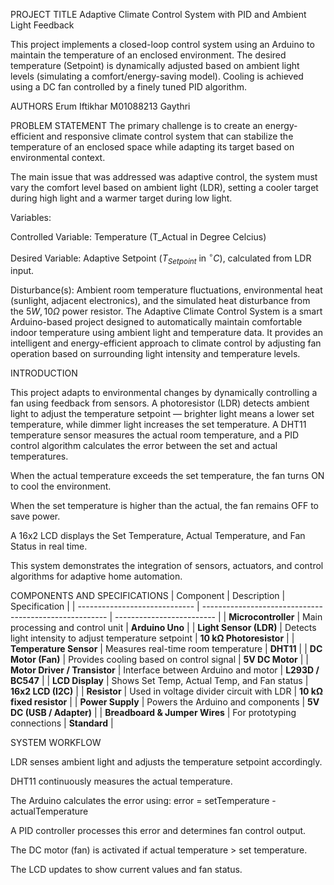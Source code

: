 PROJECT TITLE
Adaptive Climate Control System with PID and Ambient Light Feedback

This project implements a closed-loop control system using an Arduino to maintain the temperature of an enclosed environment. The desired temperature (Setpoint) is dynamically adjusted based on ambient light levels (simulating a comfort/energy-saving model). Cooling is achieved using a DC fan controlled by a finely tuned PID algorithm.

AUTHORS
Erum Iftikhar M01088213
Gaythri

PROBLEM STATEMENT 
The primary challenge is to create an energy-efficient and responsive climate control system that can stabilize the temperature of an enclosed space while adapting its target based on environmental context.

The main issue that was addressed was adaptive control, the system must vary the comfort level based on ambient light (LDR), setting a cooler target during high light and a warmer target during low light.

Variables:

Controlled Variable: Temperature (T_Actual in Degree Celcius)

Desired Variable: Adaptive Setpoint ($T_{Setpoint}$ in ${^\circ}C$), calculated from LDR input.

Disturbance(s): Ambient room temperature fluctuations, environmental heat (sunlight, adjacent electronics), and the simulated heat disturbance from the $5W, 10\Omega$ power resistor.
The Adaptive Climate Control System is a smart Arduino-based project designed to automatically maintain comfortable indoor temperature using ambient light and temperature data.
It provides an intelligent and energy-efficient approach to climate control by adjusting fan operation based on surrounding light intensity and temperature levels.


INTRODUCTION

This project adapts to environmental changes by dynamically controlling a fan using feedback from sensors.
A photoresistor (LDR) detects ambient light to adjust the temperature setpoint — brighter light means a lower set temperature, while dimmer light increases the set temperature.
A DHT11 temperature sensor measures the actual room temperature, and a PID control algorithm calculates the error between the set and actual temperatures.

When the actual temperature exceeds the set temperature, the fan turns ON to cool the environment.

When the set temperature is higher than the actual, the fan remains OFF to save power.

A 16x2 LCD displays the Set Temperature, Actual Temperature, and Fan Status in real time.

This system demonstrates the integration of sensors, actuators, and control algorithms for adaptive home automation.


COMPONENTS AND SPECIFICATIONS
| Component                     | Description                                            | Specification             |
| ----------------------------- | ------------------------------------------------------ | ------------------------- |
| **Microcontroller**           | Main processing and control unit                       | **Arduino Uno**           |
| **Light Sensor (LDR)**        | Detects light intensity to adjust temperature setpoint | **10 kΩ Photoresistor**   |
| **Temperature Sensor**        | Measures real-time room temperature                    | **DHT11**                 |
| **DC Motor (Fan)**            | Provides cooling based on control signal               | **5V DC Motor**           |
| **Motor Driver / Transistor** | Interface between Arduino and motor                    | **L293D / BC547**         |
| **LCD Display**               | Shows Set Temp, Actual Temp, and Fan status            | **16x2 LCD (I2C)**        |
| **Resistor**                  | Used in voltage divider circuit with LDR               | **10 kΩ fixed resistor**  |
| **Power Supply**              | Powers the Arduino and components                      | **5V DC (USB / Adapter)** |
| **Breadboard & Jumper Wires** | For prototyping connections                            | **Standard**              |



SYSTEM WORKFLOW

LDR senses ambient light and adjusts the temperature setpoint accordingly.

DHT11 continuously measures the actual temperature.

The Arduino calculates the error using:
error = setTemperature - actualTemperature

A PID controller processes this error and determines fan control output.

The DC motor (fan) is activated if actual temperature > set temperature.

The LCD updates to show current values and fan status.
